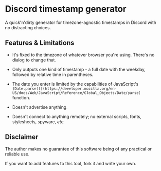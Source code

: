 # Discord timestamp generator

A quick'n'dirty generator for timezone-agnostic timestamps in Discord with no distracting choices.

## Features & Limitations

* It's fixed to the timezone of whatever browser you're using. There's no dialog to change that.

* Only outputs one kind of timestamp - a full date with the weekday, followed by relative time in parentheses.

* The date you enter is limited by the capabilities of JavaScript's `[Date.parse()](https://developer.mozilla.org/en-US/docs/Web/JavaScript/Reference/Global_Objects/Date/parse)` function.

* Doesn't advertise anything.

* Doesn't connect to anything remotely; no external scripts, fonts, stylesheets, spyware, *etc.*

## Disclaimer

The author makes no guarantee of this software being of any practical or reliable use.

If you want to add features to this tool, fork it and write your own.
